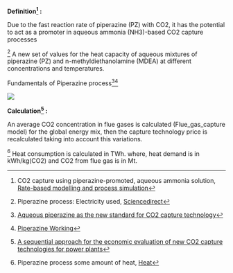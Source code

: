 **Definition[^1] :**

Due to the fast reaction rate of piperazine (PZ) with CO2, it has the potential to act as a promoter in aqueous ammonia (NH3)-based CO2 capture processes

[^5]
A new set of values for the heat capacity of aqueous mixtures of piperazine (PZ) and n-methyldiethanolamine (MDEA) at different concentrations and temperatures.

Fundamentals of Piperazine process[^2][^6]

![](piperazine.PNG)

**Calculation[^3] :**

An average CO2 concentration in flue gases is calculated (Flue_gas_capture model) for the global energy mix, then the capture technology price is recalculated taking into account this variations.

[^4]
Heat consumption is calculated in TWh. where, heat demand is in kWh/kg(CO2) and CO2 from flue gas is in Mt.


[^1]: CO2 capture using piperazine-promoted, aqueous ammonia solution, [Rate-based modelling and process simulation](https://www.sciencedirect.com/science/article/pii/S1750583617302013)

[^2]: [Aqueous piperazine as the new standard for CO2 capture technology](https://www.sciencedirect.com/science/article/pii/S1385894711001793)

[^3]: [A sequential approach for the economic evaluation of new CO2 capture technologies for power plants](https://www.sciencedirect.com/science/article/pii/S1750583618307461?via%3Dihub)

[^4]: Piperazine process some amount of heat, [Heat](https://www.sciencedirect.com/science/article/abs/pii/S0009250923010874)

[^5]: Piperazine process: Electricity used, [Sciencedirect](https://www.sciencedirect.com/science/article/pii/S2949839223000548)

[^6]: [Piperazine Working](https://pubchem.ncbi.nlm.nih.gov/compound/Piperazine#section=Methods-of-Manufacturing)
